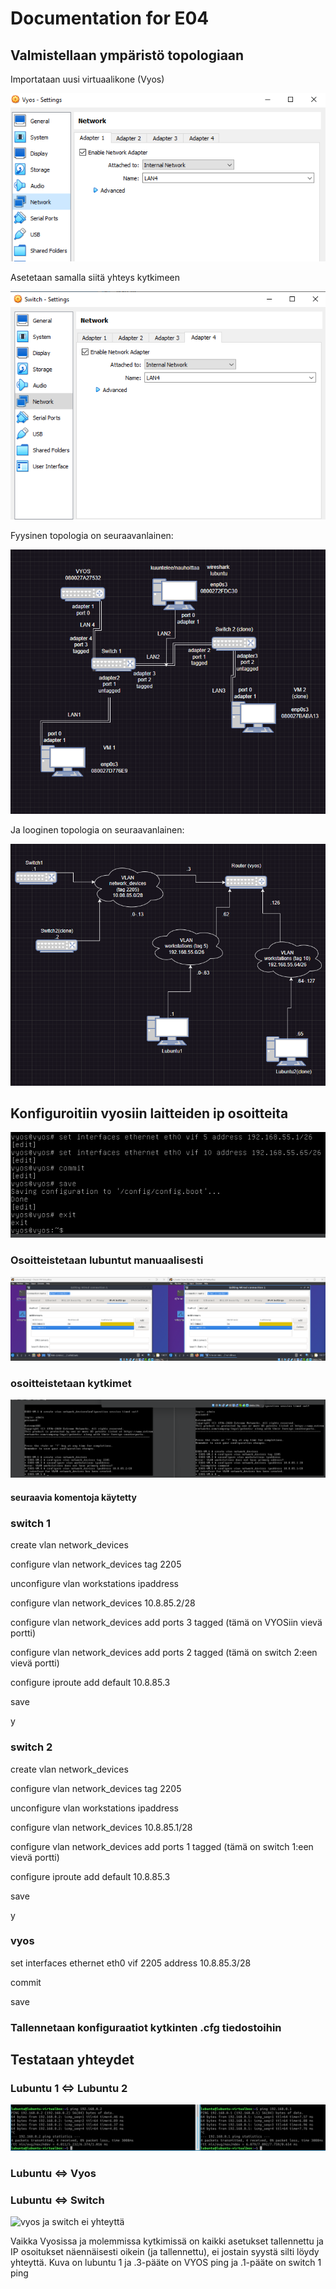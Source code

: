 # Documentation for E04

## Valmistellaan ympäristö topologiaan

Importataan uusi virtuaalikone (Vyos)

![Vyos](./E04/vyosadapter1lan4.PNG)

Asetetaan samalla siitä yhteys kytkimeen

![kytkin lan4](./E04/switshadapter4lan4.PNG)

Fyysinen topologia on seuraavanlainen:

![topologia](./E04/fyysinentopologia.PNG.png)

Ja looginen topologia on seuraavanlainen:

![loogtopologia](./E04/looginentopologia.png)

## Konfiguroitiin vyosiin laitteiden ip osoitteita

![vyos osoitteet](./E04/vyososoitteet.png)

### Osoitteistetaan lubuntut manuaalisesti

![lubuntu osoitteet](./E04/lubuntuosoitteet.png)

### osoitteistetaan kytkimet

![switch osoitteet](./E04/switchosoitteet.png)

#### seuraavia komentoja käytetty

### switch 1

create vlan network_devices

configure vlan network_devices tag 2205

unconfigure vlan workstations ipaddress

configure vlan network_devices 10.8.85.2/28

configure vlan network_devices add ports 3 tagged (tämä on VYOSiin vievä portti)

configure vlan network_devices add ports 2 tagged (tämä on switch 2:een vievä portti)

configure iproute add default 10.8.85.3

save

y

### switch 2

create vlan network_devices

configure vlan network_devices tag 2205

unconfigure vlan workstations ipaddress

configure vlan network_devices 10.8.85.1/28

configure vlan network_devices add ports 1 tagged (tämä on switch 1:een vievä portti)

configure iproute add default 10.8.85.3

save

y

### vyos

set interfaces ethernet eth0 vif 2205 address 10.8.85.3/28

commit

save

### Tallennetaan konfiguraatiot kytkinten .cfg tiedostoihin

## Testataan yhteydet

### Lubuntu 1 <=> Lubuntu 2

![lubuntu yhteys](./E04/lubuntuyhteystoimii.png)

### Lubuntu <=> Vyos

### Lubuntu <=> Switch

![vyos ja switch ei yhteyttä](./E04/vyosswitcheiyhteyttä.png)

Vaikka Vyosissa ja molemmissa kytkimissä on kaikki asetukset tallennettu ja IP osoitukset näennäisesti oikein (ja tallennettu), ei jostain syystä silti löydy yhteyttä. Kuva on lubuntu 1 ja .3-pääte on VYOS ping ja .1-pääte on switch 1 ping